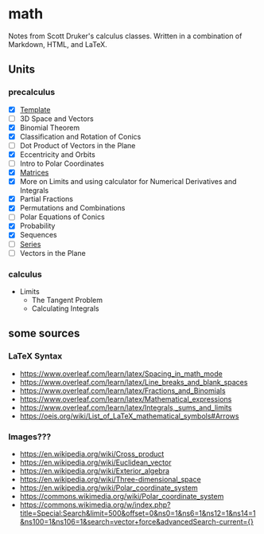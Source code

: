 # math

Notes from Scott Druker's calculus classes. Written in a combination of Markdown, HTML, and LaTeX.

## Units

### precalculus

- [x] [Template](precalculus/template.md)
- [ ] 3D Space and Vectors
- [x] Binomial Theorem
- [x] Classification and Rotation of Conics
- [ ] Dot Product of Vectors in the Plane
- [x] Eccentricity and Orbits
- [ ] Intro to Polar Coordinates
- [x] [Matrices](precalculus/matrices.md)
- [x] More on Limits and using calculator for Numerical Derivatives and Integrals
- [x] Partial Fractions
- [x] Permutations and Combinations
- [ ] Polar Equations of Conics
- [x] Probability
- [x] Sequences
- [ ] [Series](precalculus/series.md)
- [ ] Vectors in the Plane

### calculus

- Limits
  - The Tangent Problem
  - Calculating Integrals

## some sources

### LaTeX Syntax

- https://www.overleaf.com/learn/latex/Spacing_in_math_mode
- https://www.overleaf.com/learn/latex/Line_breaks_and_blank_spaces
- https://www.overleaf.com/learn/latex/Fractions_and_Binomials
- https://www.overleaf.com/learn/latex/Mathematical_expressions
- https://www.overleaf.com/learn/latex/Integrals,_sums_and_limits
- https://oeis.org/wiki/List_of_LaTeX_mathematical_symbols#Arrows

### Images???

- https://en.wikipedia.org/wiki/Cross_product
- https://en.wikipedia.org/wiki/Euclidean_vector
- https://en.wikipedia.org/wiki/Exterior_algebra
- https://en.wikipedia.org/wiki/Three-dimensional_space
- https://en.wikipedia.org/wiki/Polar_coordinate_system
- https://commons.wikimedia.org/wiki/Polar_coordinate_system
- https://commons.wikimedia.org/w/index.php?title=Special:Search&limit=500&offset=0&ns0=1&ns6=1&ns12=1&ns14=1&ns100=1&ns106=1&search=vector+force&advancedSearch-current={}
